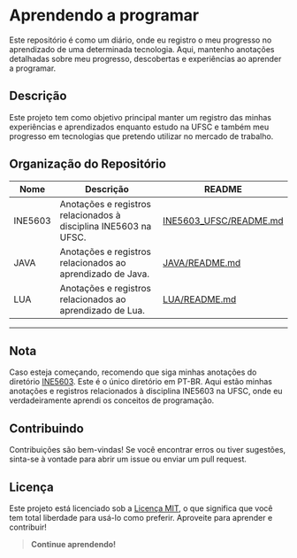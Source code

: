 # Aprendendo a programar

Este repositório é como um diário, onde eu registro o meu progresso no aprendizado de uma determinada tecnologia. Aqui, mantenho anotações detalhadas sobre meu progresso, descobertas e experiências ao aprender a programar.

## Descrição

Este projeto tem como objetivo principal manter um registro das minhas experiências e aprendizados enquanto estudo na UFSC e também meu progresso em tecnologias que pretendo utilizar no mercado de trabalho.

## Organização do Repositório

| Nome | Descrição | README |
| ---- | --------- | ------ |
| INE5603 | Anotações e registros relacionados à disciplina INE5603 na UFSC. | [INE5603_UFSC/README.md](https://github.com/renanss4/aprendendo-programar/blob/main/INE5603_UFSC/README.md) |
| JAVA | Anotações e registros relacionados ao aprendizado de Java. | [JAVA/README.md](https://github.com/renanss4/aprendendo-programar/blob/main/JAVA/README.md) |
| LUA | Anotações e registros relacionados ao aprendizado de Lua. | [LUA/README.md](https://github.com/renanss4/aprendendo-programar/blob/main/LUA/README.md) |

---

## Nota

Caso esteja começando, recomendo que siga minhas anotações do diretório [INE5603](https://github.com/renanss4/aprendendo-programar/blob/main/INE5603_UFSC). Este é o único diretório em PT-BR. Aqui estão minhas anotações e registros relacionados à disciplina INE5603 na UFSC, onde eu verdadeiramente aprendi os conceitos de programação.

## Contribuindo

Contribuições são bem-vindas! Se você encontrar erros ou tiver sugestões, sinta-se à vontade para abrir um issue ou enviar um pull request.

## Licença

Este projeto está licenciado sob a [Licença MIT](https://github.com/renanss4/aprendendo-programar/blob/main/LICENSE.md), o que significa que você tem total liberdade para usá-lo como preferir. Aproveite para aprender e contribuir!

> **Continue aprendendo!**
